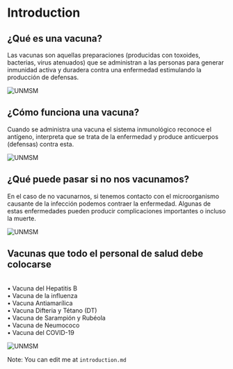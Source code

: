 # Introduction

## ¿Qué es una vacuna?
Las vacunas son aquellas preparaciones (producidas con toxoides, bacterias, virus atenuados) que se administran a las personas para generar inmunidad activa y duradera contra una enfermedad estimulando la producción de defensas. 

![UNMSM]({{site.baseurl}}/assets/images/vacuna.jpg)


## ¿Cómo funciona una vacuna?
Cuando se administra una vacuna el sistema inmunológico reconoce el antígeno, interpreta que se trata de la enfermedad y produce anticuerpos (defensas) contra esta.

![UNMSM]({{site.baseurl}}/assets/images/vacuna2.jpg)

## ¿Qué puede pasar si no nos vacunamos?
En el caso de no vacunarnos, si tenemos contacto con el microorganismo causante de la infección podemos contraer la enfermedad. Algunas de estas enfermedades pueden producir complicaciones importantes o incluso la muerte.

![UNMSM]({{site.baseurl}}/assets/images/vacuna3.png)

## Vacunas que todo el personal de salud debe colocarse
<br>
•	Vacuna del Hepatitis B
<br>
•	Vacuna de la influenza
<br>
•	Vacuna Antiamarílica
<br>
•	Vacuna Difteria y Tétano (DT)
<br>
•	Vacuna de Sarampión y Rubéola
<br>
•	Vacuna de Neumococo
<br>
•	Vacuna del COVID-19

![UNMSM]({{site.baseurl}}/assets/images/vacuna4.jpg)

Note: You can edit me at `introduction.md`

